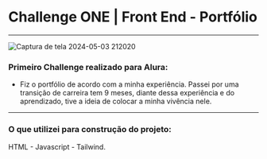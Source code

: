 # Challenge ONE | Front End - Portfólio

---

<p align="center" >

![Captura de tela 2024-05-03 212020](https://github.com/Ruansmc/Alura/assets/86540031/db856162-b44e-42da-966a-8d26b0070318)

</p>

### Primeiro Challenge realizado para Alura:

- Fiz o portfólio de acordo com a minha experiência. Passei por uma transição de carreira tem 9 meses, diante dessa experiência e do aprendizado, tive a ideia de colocar a minha vivência nele.

---
### O que utilizei para construção do projeto:

HTML - Javascript - Tailwind.

